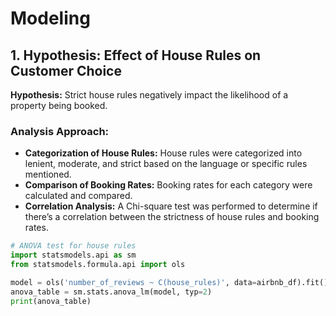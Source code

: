 # Modeling

## 1. Hypothesis: Effect of House Rules on Customer Choice

**Hypothesis:** Strict house rules negatively impact the likelihood of a property being booked.

### Analysis Approach:

- **Categorization of House Rules:** House rules were categorized into lenient, moderate, and strict based on the language or specific rules mentioned.
- **Comparison of Booking Rates:** Booking rates for each category were calculated and compared.
- **Correlation Analysis:** A Chi-square test was performed to determine if there’s a correlation between the strictness of house rules and booking rates.

```python
# ANOVA test for house rules
import statsmodels.api as sm
from statsmodels.formula.api import ols

model = ols('number_of_reviews ~ C(house_rules)', data=airbnb_df).fit()
anova_table = sm.stats.anova_lm(model, typ=2)
print(anova_table)
